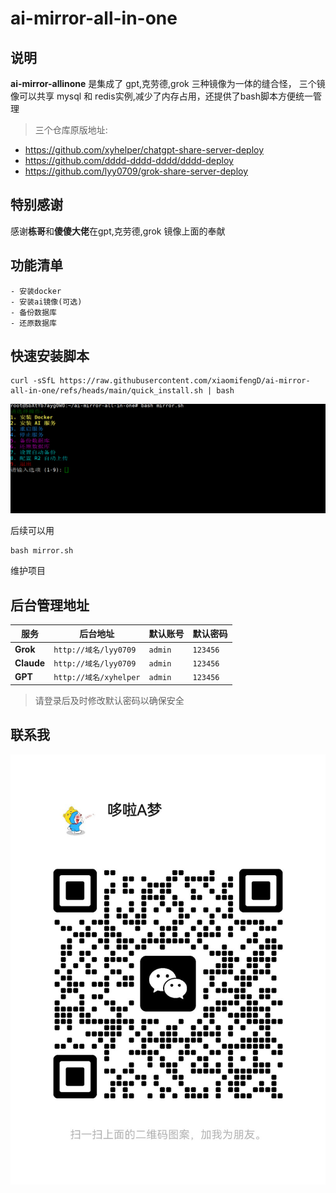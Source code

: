 # ai-mirror-all-in-one
## 说明
**ai-mirror-allinone** 是集成了  gpt,克劳德,grok 三种镜像为一体的缝合怪，
三个镜像可以共享 mysql 和 redis实例,减少了内存占用，还提供了bash脚本方便统一管理

> 三个仓库原版地址:
- https://github.com/xyhelper/chatgpt-share-server-deploy
- https://github.com/dddd-dddd-dddd/dddd-deploy
- https://github.com/lyy0709/grok-share-server-deploy
## 特别感谢
感谢**栋哥**和**傻傻大佬**在gpt,克劳德,grok 镜像上面的奉献

## 功能清单
    - 安装docker
    - 安装ai镜像(可选)
    - 备份数据库
    - 还原数据库
## 快速安装脚本

```
curl -sSfL https://raw.githubusercontent.com/xiaomifengD/ai-mirror-all-in-one/refs/heads/main/quick_install.sh | bash
```
![使用界面](menu.png)

后续可以用
```
bash mirror.sh
```
维护项目

## 后台管理地址

| 服务 | 后台地址 | 默认账号 | 默认密码 |
|------|---------|---------|---------|
| **Grok** | `http://域名/lyy0709` | `admin` | `123456` |
| **Claude** | `http://域名/lyy0709` | `admin` | `123456` |
| **GPT** | `http://域名/xyhelper` | `admin` | `123456` |

> 请登录后及时修改默认密码以确保安全

## 联系我
![](https://raw.githubusercontent.com/xiaomifengD/xiaomifengD/refs/heads/main/img/contactme.jpg)